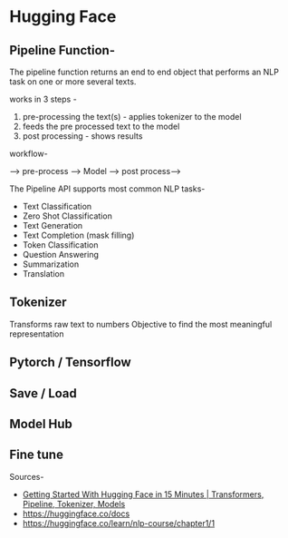# Hugging Face

## Pipeline Function-

The pipeline function returns an end to end object that performs an NLP task on one or more several texts.

works in 3 steps -
1) pre-processing the text(s) -  applies tokenizer to the model
2) feeds the pre processed text to the model 
3) post processing - shows results

workflow-

--> pre-process --> Model --> post process-->

The Pipeline API supports most common NLP tasks-
- Text Classification
- Zero Shot Classification
- Text Generation
- Text Completion (mask filling)
- Token Classification
- Question Answering
- Summarization
- Translation

## Tokenizer

Transforms raw text to numbers
Objective to find the most meaningful representation

## Pytorch / Tensorflow

## Save / Load

## Model Hub

## Fine tune

Sources-
- [Getting Started With Hugging Face in 15 Minutes | Transformers, Pipeline, Tokenizer, Models](https://youtu.be/QEaBAZQCtwE)
- https://huggingface.co/docs
- https://huggingface.co/learn/nlp-course/chapter1/1